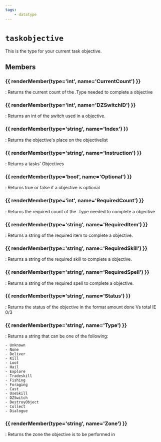 ```yaml
---
tags:
    - datatype
---
```

# `taskobjective`

<!--dt-desc-start-->
This is the type for your current task objective.
<!--dt-desc-end-->
## Members
<!--dt-members-start-->
### {{ renderMember(type='int', name='CurrentCount') }}

:   Returns the current count of the .Type needed to complete a objective

### {{ renderMember(type='int', name='DZSwitchID') }}

:   Returns an int of the switch used in a objective.

### {{ renderMember(type='string', name='Index') }}

:   Returns the objective's place on the objectivelist

### {{ renderMember(type='string', name='Instruction') }}

:   Returns a tasks' Objectives

### {{ renderMember(type='bool', name='Optional') }}

:   Returns true or false if a objective is optional

### {{ renderMember(type='int', name='RequiredCount') }}

:   Returns the required count of the .Type needed to complete a objective

### {{ renderMember(type='string', name='RequiredItem') }}

:   Returns a string of the required item to complete a objective.

### {{ renderMember(type='string', name='RequiredSkill') }}

:   Returns a string of the required skill to complete a objective.

### {{ renderMember(type='string', name='RequiredSpell') }}

:   Returns a string of the required spell to complete a objective.

### {{ renderMember(type='string', name='Status') }}

:   Returns the status of the objective in the format amount done Vs total IE 0/3

### {{ renderMember(type='string', name='Type') }}

:   Returns a string that can be one of the following:

    - Unknown
    - None
    - Deliver
    - Kill
    - Loot
    - Hail
    - Explore
    - Tradeskill
    - Fishing
    - Foraging
    - Cast
    - UseSkill
    - DZSwitch
    - DestroyObject
    - Collect
    - Dialogue

### {{ renderMember(type='string', name='Zone') }}

:   Returns the zone the objective is to be performed in
<!--dt-members-end-->
<!--dt-linkrefs-start-->
[int]: datatype-int.md
[string]: datatype-string.md
[bool]: datatype-bool.md
<!--dt-linkrefs-end-->
